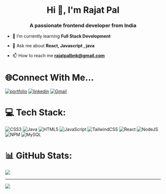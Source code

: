 <h1 align="center">Hi 👋, I'm Rajat Pal</h1>
<h3 align="center">A passionate frontend developer from India</h3>

- 🌱 I’m currently learning **Full Stack Development**

- 💬 Ask me about **React, Javascript , java**

- 📫 How to reach me **rajatpalbnk@gmail.com**

# 🌐Connect With Me...
[![portfolio](https://img.shields.io/badge/my_portfolio-000?style=for-the-badge&logo=ko-fi&logoColor=white)](https://github.com/rajatpal47)
[![linkedin](https://img.shields.io/badge/linkedin-0A66C2?style=for-the-badge&logo=linkedin&logoColor=white)](https://www.linkedin.com/in/rajat-pal-11a259202/)
[![Gmail](https://img.shields.io/badge/Gmail-D14836?style=for-the-badge&logo=gmail&logoColor=white)](https://rajatpalbnk@gmail.com)


# 💻 Tech Stack:
![CSS3](https://img.shields.io/badge/css3-%231572B6.svg?style=for-the-badge&logo=css3&logoColor=white) ![Java](https://img.shields.io/badge/java-%23ED8B00.svg?style=for-the-badge&logo=openjdk&logoColor=white) ![HTML5](https://img.shields.io/badge/html5-%23E34F26.svg?style=for-the-badge&logo=html5&logoColor=white) ![JavaScript](https://img.shields.io/badge/javascript-%23323330.svg?style=for-the-badge&logo=javascript&logoColor=%23F7DF1E) ![TailwindCSS](https://img.shields.io/badge/tailwindcss-%2338B2AC.svg?style=for-the-badge&logo=tailwind-css&logoColor=white) ![React](https://img.shields.io/badge/react-%2320232a.svg?style=for-the-badge&logo=react&logoColor=%2361DAFB) ![NodeJS](https://img.shields.io/badge/node.js-6DA55F?style=for-the-badge&logo=node.js&logoColor=white) ![NPM](https://img.shields.io/badge/NPM-%23CB3837.svg?style=for-the-badge&logo=npm&logoColor=white) ![MySQL](https://img.shields.io/badge/mysql-%2300000f.svg?style=for-the-badge&logo=mysql&logoColor=white)
# 📊 GitHub Stats:
![](https://github-readme-stats.vercel.app/api?username=rajatpal47&theme=dark&hide_border=false&include_all_commits=false&count_private=false)<br/>


---
[![](https://visitcount.itsvg.in/api?id=rajatpal47&icon=0&color=0)](https://visitcount.itsvg.in)

<!-- Proudly created with GPRM ( https://gprm.itsvg.in ) -->

